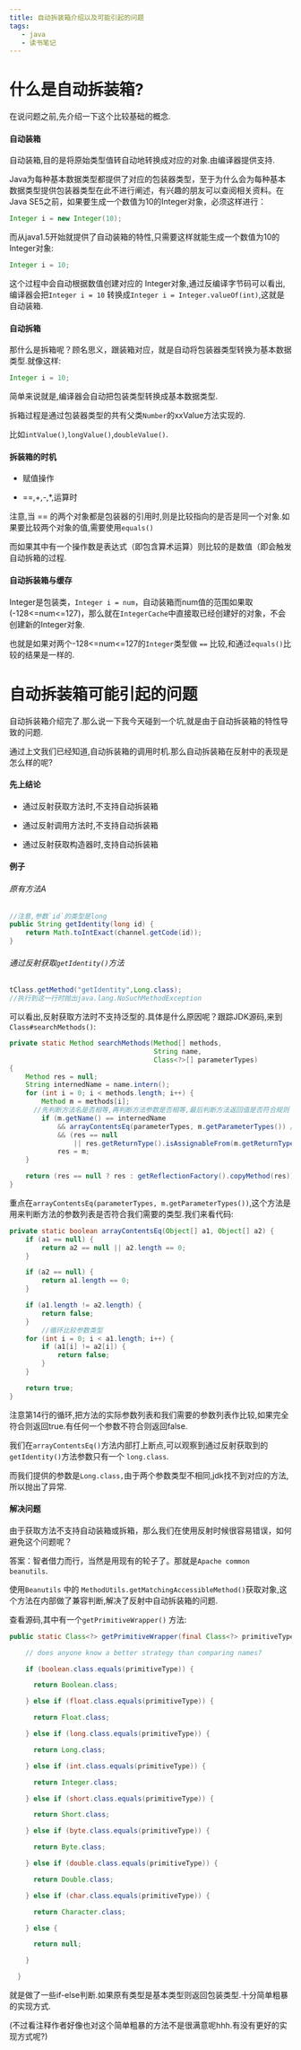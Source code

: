 ```yaml
---
title: 自动拆装箱介绍以及可能引起的问题
tags: 
   - java
   - 读书笔记
---
```



# 什么是自动拆装箱?

在说问题之前,先介绍一下这个比较基础的概念.

#### 自动装箱

自动装箱,目的是将原始类型值转自动地转换成对应的对象.由编译器提供支持.

Java为每种基本数据类型都提供了对应的包装器类型，至于为什么会为每种基本数据类型提供包装器类型在此不进行阐述，有兴趣的朋友可以查阅相关资料。在Java SE5之前，如果要生成一个数值为10的Integer对象，必须这样进行：

```java
Integer i = new Integer(10);
```


而从java1.5开始就提供了自动装箱的特性,只需要这样就能生成一个数值为10的Integer对象:

```java
Integer i = 10;
```

这个过程中会自动根据数值创建对应的 Integer对象,通过反编译字节码可以看出,编译器会把`Integer i = 10` 转换成`Integer i = Integer.valueOf(int)`,这就是自动装箱.

#### 自动拆箱

那什么是拆箱呢？顾名思义，跟装箱对应，就是自动将包装器类型转换为基本数据类型.就像这样:

```java
Integer i = 10;
```

简单来说就是,编译器会自动把包装类型转换成基本数据类型.

拆箱过程是通过包装器类型的共有父类`Number`的xxValue方法实现的.

比如`intValue()`,`longValue()`,`doubleValue()`.

#### 拆装箱的时机

* 赋值操作

* ==,+,-,*,运算时

注意,当 == 的两个对象都是包装器的引用时,则是比较指向的是否是同一个对象.如果要比较两个对象的值,需要使用`equals()`

而如果其中有一个操作数是表达式（即包含算术运算）则比较的是数值（即会触发自动拆箱的过程.

#### 自动拆装箱与缓存

Integer是包装类，`Integer i = num`，自动装箱而num值的范围如果取(-128<=num<=127)，那么就在`IntegerCache`中直接取已经创建好的对象，不会创建新的Integer对象.

也就是如果对两个-128<=num<=127的`Integer`类型做 `==` 比较,和通过`equals()`比较的结果是一样的.

# 自动拆装箱可能引起的问题

自动拆装箱介绍完了.那么说一下我今天碰到一个坑,就是由于自动拆装箱的特性导致的问题.

通过上文我们已经知道,自动拆装箱的调用时机.那么自动拆装箱在反射中的表现是怎么样的呢?

#### 先上结论 

* 通过反射获取方法时,不支持自动拆装箱

* 通过反射调用方法时,不支持自动拆装箱

* 通过反射获取构造器时,支持自动拆装箱

  

#### 例子

###### 原有方法A

```java
//注意,参数`id`的类型是long
public String getIdentity(long id) {
    return Math.toIntExact(channel.getCode(id));
}
```

###### 通过反射获取`getIdentity()`方法

```java
tClass.getMethod("getIdentity",Long.class);
//执行到这一行时抛出java.lang.NoSuchMethodException
```

可以看出,反射获取方法时不支持泛型的.具体是什么原因呢？跟踪JDK源码,来到`Class#searchMethods()`:

```java
private static Method searchMethods(Method[] methods,
                                    String name,
                                    Class<?>[] parameterTypes)
{
    Method res = null;
    String internedName = name.intern();
    for (int i = 0; i < methods.length; i++) {
        Method m = methods[i];
      //先判断方法名是否相等,再判断方法参数是否相等,最后判断方法返回值是否符合规则
        if (m.getName() == internedName
            && arrayContentsEq(parameterTypes, m.getParameterTypes()) //这一行是重点
            && (res == null
                || res.getReturnType().isAssignableFrom(m.getReturnType())))
            res = m;
    }

    return (res == null ? res : getReflectionFactory().copyMethod(res));
}
```

重点在`arrayContentsEq(parameterTypes, m.getParameterTypes())`,这个方法是用来判断方法的参数列表是否符合我们需要的类型.我们来看代码:

```java
private static boolean arrayContentsEq(Object[] a1, Object[] a2) {
    if (a1 == null) {
        return a2 == null || a2.length == 0;
    }

    if (a2 == null) {
        return a1.length == 0;
    }

    if (a1.length != a2.length) {
        return false;
    }
		//循环比较参数类型
    for (int i = 0; i < a1.length; i++) {
        if (a1[i] != a2[i]) {
            return false;
        }
    }

    return true;
}
```

注意第14行的循环,把方法的实际参数列表和我们需要的参数列表作比较,如果完全符合则返回true.有任何一个参数不符合则返回false.

我们在`arrayContentsEq()`方法内部打上断点,可以观察到通过反射获取到的 `getIdentity()`方法参数只有一个 `long.class`.

而我们提供的参数是`Long.class,`由于两个参数类型不相同,jdk找不到对应的方法,所以抛出了异常.

#### 解决问题

由于获取方法不支持自动装箱或拆箱，那么我们在使用反射时候很容易错误，如何避免这个问题呢？

答案：智者借力而行，当然是用现有的轮子了。那就是`Apache common beanutils`.

使用`Beanutils` 中的 `MethodUtils.getMatchingAccessibleMethod()`获取对象,这个方法在内部做了兼容判断,解决了反射中自动拆装箱的问题.

查看源码,其中有一个`getPrimitiveWrapper()` 方法:

```java
public static Class<?> getPrimitiveWrapper(final Class<?> primitiveType) {

    // does anyone know a better strategy than comparing names?

    if (boolean.class.equals(primitiveType)) {

      return Boolean.class;

    } else if (float.class.equals(primitiveType)) {

      return Float.class;

    } else if (long.class.equals(primitiveType)) {

      return Long.class;

    } else if (int.class.equals(primitiveType)) {

      return Integer.class;

    } else if (short.class.equals(primitiveType)) {

      return Short.class;

    } else if (byte.class.equals(primitiveType)) {

      return Byte.class;

    } else if (double.class.equals(primitiveType)) {

      return Double.class;

    } else if (char.class.equals(primitiveType)) {

      return Character.class;

    } else {

      return null;

    }

  }
```

就是做了一些if-else判断.如果原有类型是基本类型则返回包装类型.十分简单粗暴的实现方式.

(不过看注释作者好像也对这个简单粗暴的方法不是很满意呢hhh.有没有更好的实现方式呢?)
